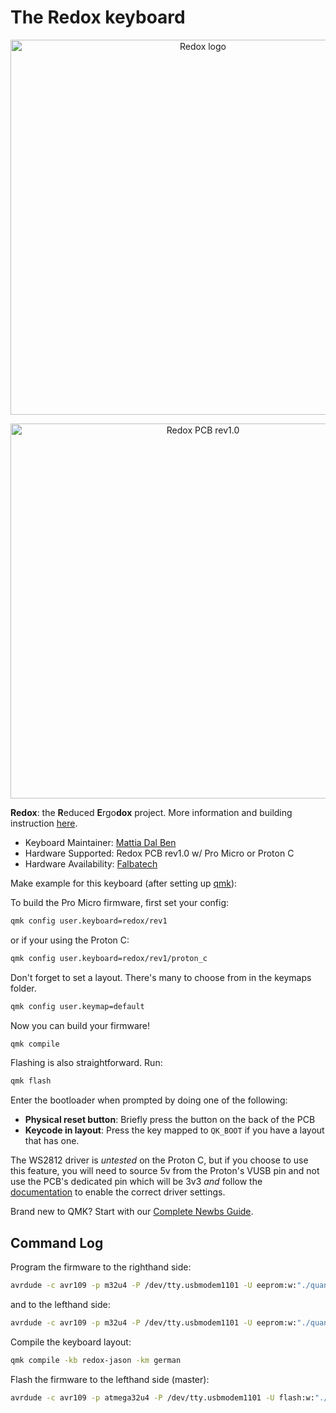 # The Redox keyboard

<p align="center">
<img src="https://github.com/mattdibi/redox-keyboard/raw/master/img/redox-logo.png" alt="Redox logo" width="600"/>
</p>

<p align="center">
<img src="https://github.com/mattdibi/redox-keyboard/raw/master/img/redox-pcb2.jpg" alt="Redox PCB rev1.0" width="600"/>
</p>

**Redox**: the **R**educed **E**rgo**dox** project. More information and building instruction [here](https://github.com/mattdibi/redox-keyboard).

-   Keyboard Maintainer: [Mattia Dal Ben](https://github.com/mattdibi)
-   Hardware Supported: Redox PCB rev1.0 w/ Pro Micro or Proton C
-   Hardware Availability: [Falbatech](https://falba.tech/product-category/keyboard-parts/redox-parts/)

Make example for this keyboard (after setting up [qmk](https://docs.qmk.fm/#/getting_started_build_tools)):

To build the Pro Micro firmware, first set your config:

```sh
qmk config user.keyboard=redox/rev1
```

or if your using the Proton C:

```sh
qmk config user.keyboard=redox/rev1/proton_c
```

Don't forget to set a layout. There's many to choose from in the keymaps folder.

```sh
qmk config user.keymap=default
```

Now you can build your firmware!

```sh
qmk compile
```

Flashing is also straightforward. Run:

```sh
qmk flash
```

Enter the bootloader when prompted by doing one of the following:

-   **Physical reset button**: Briefly press the button on the back of the PCB
-   **Keycode in layout**: Press the key mapped to `QK_BOOT` if you have a layout that has one.

The WS2812 driver is _untested_ on the Proton C, but if you choose to use this feature, you will need to source 5v from the Proton's VUSB pin and not use the PCB's dedicated pin which will be 3v3 _and_ follow the [documentation](https://docs.qmk.fm/#/ws2812_driver) to enable the correct driver settings.

Brand new to QMK? Start with our [Complete Newbs Guide](https://docs.qmk.fm/#/newbs).

## Command Log

Program the firmware to the righthand side:

```sh
avrdude -c avr109 -p m32u4 -P /dev/tty.usbmodem1101 -U eeprom:w:"./quantum/split_common/eeprom-righthand.eep":a
```

and to the lefthand side:

```sh
avrdude -c avr109 -p m32u4 -P /dev/tty.usbmodem1101 -U eeprom:w:"./quantum/split_common/eeprom-lefthand.eep":a
```

Compile the keyboard layout:

```sh
qmk compile -kb redox-jason -km german
```

Flash the firmware to the lefthand side (master):

```sh
avrdude -c avr109 -p atmega32u4 -P /dev/tty.usbmodem1101 -U flash:w:"./.build/redox-jason_rev1_base_german.hex":i
```
